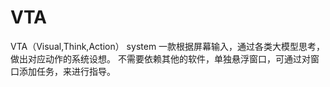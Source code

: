 # VTA
VTA（Visual,Think,Action） system
一款根据屏幕输入，通过各类大模型思考，做出对应动作的系统设想。
不需要依赖其他的软件，单独悬浮窗口，可通过对窗口添加任务，来进行指导。

